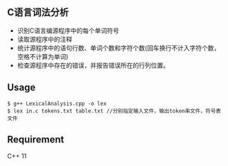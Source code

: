 C语言词法分析
---

* 识别C语言编源程序中的每个单词符号
* 读取源程序中的注释
* 统计源程序中的语句行数、单词个数和字符个数(回车换行不计入字符个数，空格不计算为单词)
* 检查源程序中存在的错误，并报告错误所在的行列位置。

Usage
---
```shell
$ g++ LexicalAnalysis.cpp -o lex
$ lex in.c tokens.txt table.txt //分别指定输入文件，输出token串文件，符号表文件
```

Requirement
---

C++ 11

